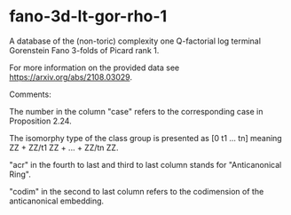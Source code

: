 # fano-3d-lt-gor-rho-1
A database of the (non-toric) complexity one Q-factorial log terminal Gorenstein Fano 3-folds of Picard rank 1.

For more information on the provided data see https://arxiv.org/abs/2108.03029.

Comments:

The number in the column "case" refers to the corresponding case in Proposition 2.24.

The isomorphy type of the class group is presented as [0 t1 ... tn] meaning ZZ + ZZ/t1 ZZ + ... + ZZ/tn ZZ.

"acr" in the fourth to last and third to last column stands for "Anticanonical Ring".

"codim" in the second to last column refers to the codimension of the anticanonical embedding.
